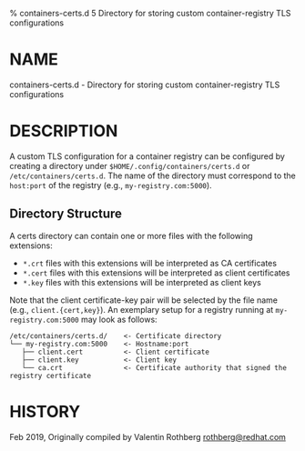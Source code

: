 % containers-certs.d 5 Directory for storing custom container-registry TLS configurations

# NAME
containers-certs.d - Directory for storing custom container-registry TLS configurations

# DESCRIPTION
A custom TLS configuration for a container registry can be configured by creating a directory under `$HOME/.config/containers/certs.d` or `/etc/containers/certs.d`.
The name of the directory must correspond to the `host:port` of the registry (e.g., `my-registry.com:5000`).

## Directory Structure
A certs directory can contain one or more files with the following extensions:

* `*.crt`  files with this extensions will be interpreted as CA certificates
* `*.cert` files with this extensions will be interpreted as client certificates
* `*.key`  files with this extensions will be interpreted as client keys

Note that the client certificate-key pair will be selected by the file name (e.g., `client.{cert,key}`).
An exemplary setup for a registry running at `my-registry.com:5000` may look as follows:
```
/etc/containers/certs.d/    <- Certificate directory
└── my-registry.com:5000    <- Hostname:port
   ├── client.cert          <- Client certificate
   ├── client.key           <- Client key
   └── ca.crt               <- Certificate authority that signed the registry certificate
```

# HISTORY
Feb 2019, Originally compiled by Valentin Rothberg <rothberg@redhat.com>
